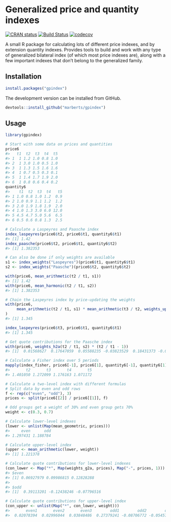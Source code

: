 
<!-- README.md is generated from README.Rmd. Please edit that file. -->

# Generalized price and quantity indexes

<!-- Badges -->

[![CRAN
status](https://www.r-pkg.org/badges/version/gpindex)](https://cran.r-project.org/package=gpindex)
[![Build
Status](https://travis-ci.org/marberts/gpindex.svg?branch=master)](https://travis-ci.org/marberts/gpindex)
[![codecov](https://codecov.io/gh/marberts/gpindex/branch/master/graph/badge.svg)](https://codecov.io/gh/marberts/gpindex)

A small R package for calculating lots of different price indexes, and
by extension quantity indexes. Provides tools to build and work with any
type of generalized bilateral index (of which most price indexes are),
along with a few important indexes that don’t belong to the generalized
family.

## Installation

``` r
install.packages("gpindex")
```

The development version can be installed from GitHub.

``` r
devtools::install_github("marberts/gpindex")
```

## Usage

``` r
library(gpindex)

# Start with some data on prices and quantities
price6
#>   t1  t2  t3  t4  t5
#> 1  1 1.2 1.0 0.8 1.0
#> 2  1 3.0 1.0 0.5 1.0
#> 3  1 1.3 1.5 1.6 1.6
#> 4  1 0.7 0.5 0.3 0.1
#> 5  1 1.4 1.7 1.9 2.0
#> 6  1 0.8 0.6 0.4 0.2
quantity6
#>    t1  t2  t3  t4   t5
#> 1 1.0 0.8 1.0 1.2  0.9
#> 2 1.0 0.9 1.1 1.2  1.2
#> 3 2.0 1.9 1.8 1.9  2.0
#> 4 1.0 1.3 3.0 6.0 12.0
#> 5 4.5 4.7 5.0 5.6  6.5
#> 6 0.5 0.6 0.8 1.3  2.5

# Calculate a Laspeyres and Paasche index
index_laspeyres(price6$t2, price6$t1, quantity6$t1)
#> [1] 1.42
index_paasche(price6$t2, price6$t1, quantity6$t2)
#> [1] 1.382353

# Can also be done if only weights are available
s1 <- index_weights("Laspeyres")(price6$t1, quantity6$t1)
s2 <- index_weights("Paasche")(price6$t2, quantity6$t2)

with(price6, mean_arithmetic(t2 / t1, s1))
#> [1] 1.42
with(price6, mean_harmonic(t2 / t1, s2))
#> [1] 1.382353

# Chain the Laspeyres index by price-updating the weights
with(price6, 
     mean_arithmetic(t2 / t1, s1) * mean_arithmetic(t3 / t2, weights_update(t2 / t1, s1))
)
#> [1] 1.345

index_laspeyres(price6$t3, price6$t1, quantity6$t1)
#> [1] 1.345

# Get quote contributions for the Paasche index
with(price6, weights_h2a(t2 / t1, s2) * (t2 / t1 - 1))
#> [1]  0.01568627  0.17647059  0.05588235 -0.03823529  0.18431373 -0.01176471

# Calculate a Fisher index over 5 periods
mapply(index_fisher, price6[-1], price6[1], quantity6[-1], quantity6[1])
#>       t2       t3       t4       t5 
#> 1.401050 1.272099 1.176163 1.071172

# Calculate a two-level index with different formulas
# Split data by even and odd rows
f <- rep(c("even", "odd"), 3)
prices <- split(price6[[2]] / price6[[1]], f)

# Odd groups get a weight of 30% and even group gets 70%
weight <- c(0.3, 0.7)

# Calculate lower-level indexes
(lower <- unlist(Map(mean_geometric, prices)))
#>     even      odd 
#> 1.297431 1.188784

# Calculate upper-level index
(upper <- mean_arithmetic(lower, weight))
#> [1] 1.221378

# Calculate quote contributions for lower-level indexes
(con_lower <- Map("*", Map(weights_g2a, prices), Map("-", prices, 1)))
#> $even
#> [1] 0.06927979 0.09986815 0.12828288
#> 
#> $odd
#> [1]  0.39113201 -0.12438246 -0.07796516

# Calculate quote contributions for upper-level index
(con_upper <- unlist(Map("*", con_lower, weight)))
#>       even1       even2       even3        odd1        odd2        odd3 
#>  0.02078394  0.02996044  0.03848486  0.27379241 -0.08706772 -0.05457561
```
